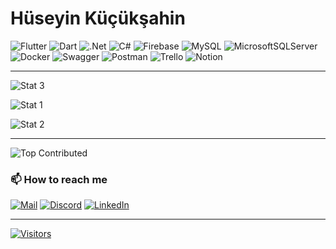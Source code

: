 # Hüseyin Küçükşahin

![Flutter](https://img.shields.io/badge/Flutter-%2302569B.svg?style=flat&logo=Flutter&logoColor=white)
![Dart](https://img.shields.io/badge/dart-%230175C2.svg?style=flat&logo=dart&logoColor=white)
![.Net](https://img.shields.io/badge/.NET-5C2D91?style=flat&logo=.net&logoColor=white)
![C#](https://img.shields.io/badge/c%23-%23239120.svg?style=flat&logo=csharp&logoColor=white)
![Firebase](https://img.shields.io/badge/firebase-%23039BE5.svg?style=flat&logo=firebase)
![MySQL](https://img.shields.io/badge/mysql-%2300000f.svg?style=flat&logo=mysql&logoColor=white)
![MicrosoftSQLServer](https://img.shields.io/badge/Microsoft%20SQL%20Server-CC2927?style=flat&logo=microsoft%20sql%20server&logoColor=white)
![Docker](https://img.shields.io/badge/docker-%230db7ed.svg?style=flat&logo=docker&logoColor=white)
![Swagger](https://img.shields.io/badge/-Swagger-%23Clojure?style=flat&logo=swagger&logoColor=white)
![Postman](https://img.shields.io/badge/Postman-FF6C37?style=flat&logo=postman&logoColor=white)
![Trello](https://img.shields.io/badge/Trello-%23026AA7.svg?style=flat&logo=Trello&logoColor=white)
![Notion](https://img.shields.io/badge/Notion-%23000000.svg?style=flat&logo=notion&logoColor=white)

---

![Stat 3](https://github-readme-stats.vercel.app/api/top-langs/?username=huseyin-kucuksahin&theme=dark&hide_border=true&include_all_commits=false&count_private=true&layout=compact)

![Stat 1](https://github-readme-stats.vercel.app/api?username=huseyin-kucuksahin&theme=dark&hide_border=true&include_all_commits=false&count_private=true)

![Stat 2](https://github-readme-streak-stats.herokuapp.com/?user=huseyin-kucuksahin&theme=dark&hide_border=true)

---

![Top Contributed](https://github-contributor-stats.vercel.app/api?username=huseyin-kucuksahin&limit=5&theme=dark&combine_all_yearly_contributions=true)

### 📫 How to reach me

[![Mail](https://img.shields.io/badge/Gmail-D14836?logo=gmail&logoColor=white)](mailto:hksahin06@gmail.com)
[![Discord](https://img.shields.io/badge/Discord-%237289DA.svg?logo=discord&logoColor=white)](https://discord.gg/microhawk)
[![LinkedIn](https://img.shields.io/badge/LinkedIn-%230077B5.svg?logo=linkedin&logoColor=white)](<https://linkedin.com/in/hüseyin-küçükşahin-079402161/>)

---

[![Visitors](https://visitcount.itsvg.in/api?id=huseyin-kucuksahin&icon=5&color=6)](https://visitcount.itsvg.in)

<!-- Used GPRM ( https://gprm.itsvg.in ) -->
